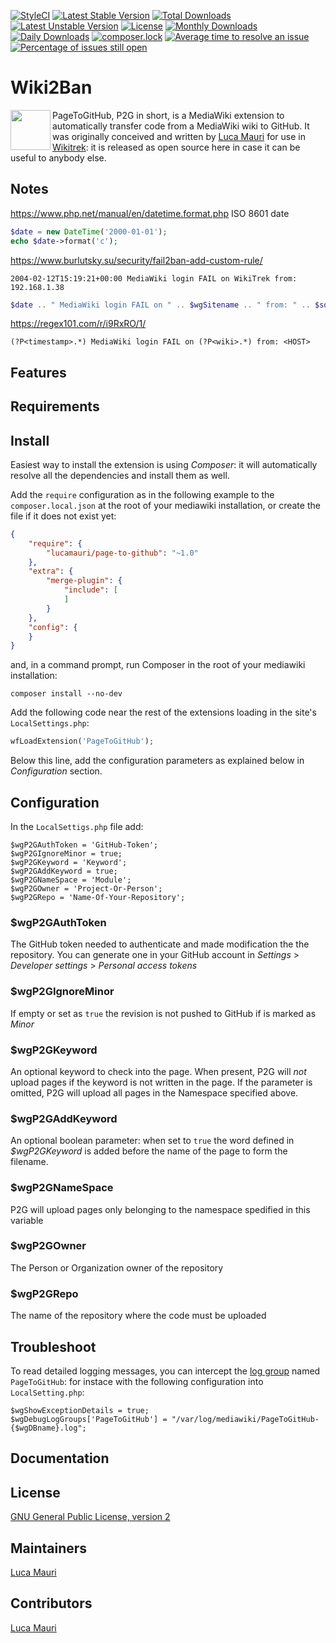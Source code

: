 [![StyleCI](https://github.styleci.io/repos/238323866/shield?branch=master)](https://github.styleci.io/repos/238323866)
[![Latest Stable Version](https://poser.pugx.org/lucamauri/page-to-github/v/stable)](https://packagist.org/packages/lucamauri/page-to-github)
[![Total Downloads](https://poser.pugx.org/lucamauri/page-to-github/downloads)](https://packagist.org/packages/lucamauri/page-to-github)
[![Latest Unstable Version](https://poser.pugx.org/lucamauri/page-to-github/v/unstable)](https://packagist.org/packages/lucamauri/page-to-github)
[![License](https://poser.pugx.org/lucamauri/page-to-github/license)](https://packagist.org/packages/lucamauri/page-to-github)
[![Monthly Downloads](https://poser.pugx.org/lucamauri/page-to-github/d/monthly)](https://packagist.org/packages/lucamauri/page-to-github)
[![Daily Downloads](https://poser.pugx.org/lucamauri/page-to-github/d/daily)](https://packagist.org/packages/lucamauri/page-to-github)
[![composer.lock](https://poser.pugx.org/lucamauri/page-to-github/composerlock)](https://packagist.org/packages/lucamauri/page-to-github)
[![Average time to resolve an issue](http://isitmaintained.com/badge/resolution/lucamauri/PageToGitHub.svg)](http://isitmaintained.com/project/lucamauri/PageToGitHub "Average time to resolve an issue")
[![Percentage of issues still open](http://isitmaintained.com/badge/open/lucamauri/PageToGitHub.svg)](http://isitmaintained.com/project/lucamauri/PageToGitHub "Percentage of issues still open")

# Wiki2Ban

<img align="left" width="64px" src="https://www.lucamauri.com/content/images/logo/Wiki2Ban.png">PageToGitHub, P2G in short, is a MediaWiki extension to automatically transfer code from a MediaWiki wiki to GitHub.
It was originally conceived and written by [Luca Mauri](https://github.com/lucamauri) for use in [Wikitrek](https://github.com/WikiTrek): it is released as open source here in case it can be useful to anybody else.

## Notes

https://www.php.net/manual/en/datetime.format.php
ISO 8601 date

```PHP
$date = new DateTime('2000-01-01');
echo $date->format('c');
```

https://www.burlutsky.su/security/fail2ban-add-custom-rule/

```log
2004-02-12T15:19:21+00:00 MediaWiki login FAIL on WikiTrek from: 192.168.1.38
```

```PHP
$date .. " MediaWiki login FAIL on " .. $wgSitename .. " from: " .. $sourceIP
```

https://regex101.com/r/i9RxRO/1/

```regex
(?P<timestamp>.*) MediaWiki login FAIL on (?P<wiki>.*) from: <HOST>
```

## Features

## Requirements

## Install

Easiest way to install the extension is using _Composer_: it will automatically resolve all the dependencies and install them as well.

Add the `require` configuration as in the following example to the `composer.local.json` at the root of your mediawiki installation, or create the file if it does not exist yet:

```JSON
{
    "require": {
        "lucamauri/page-to-github": "~1.0"
    },
    "extra": {
        "merge-plugin": {
            "include": [
            ]
        }
    },
    "config": {
    }
}
```

and, in a command prompt, run Composer in the root of your mediawiki installation:

```
composer install --no-dev
```

Add the following code near the rest of the extensions loading in the site's `LocalSettings.php`:

```PHP
wfLoadExtension('PageToGitHub');
```

Below this line, add the configuration parameters as explained below in _Configuration_ section.

## Configuration

In the `LocalSettigs.php` file add:

```
$wgP2GAuthToken = 'GitHub-Token';
$wgP2GIgnoreMinor = true;
$wgP2GKeyword = 'Keyword';
$wgP2GAddKeyword = true;
$wgP2GNameSpace = 'Module';
$wgP2GOwner = 'Project-Or-Person';
$wgP2GRepo = 'Name-Of-Your-Repository';
```

### \$wgP2GAuthToken

The GitHub token needed to authenticate and made modification the the repository. You can generate one in your GitHub account in _Settings_ > _Developer settings_ > _Personal access tokens_

### \$wgP2GIgnoreMinor

If empty or set as `true` the revision is not pushed to GitHub if is marked as _Minor_

### \$wgP2GKeyword

An optional keyword to check into the page. When present, P2G will _not_ upload pages if the keyword is not written in the page. If the parameter is omitted, P2G will upload all pages in the Namespace specified above.

### \$wgP2GAddKeyword

An optional boolean parameter: when set to `true` the word defined in _\$wgP2GKeyword_ is added before the name of the page to form the filename.

### \$wgP2GNameSpace

P2G will upload pages only belonging to the namespace spedified in this variable

### \$wgP2GOwner

The Person or Organization owner of the repository

### \$wgP2GRepo

The name of the repository where the code must be uploaded

## Troubleshoot

To read detailed logging messages, you can intercept the [log group](https://www.mediawiki.org/wiki/Manual:$wgDebugLogGroups) named `PageToGitHub`: for instace with the following configuration into `LocalSetting.php`:

```
$wgShowExceptionDetails = true;
$wgDebugLogGroups['PageToGitHub'] = "/var/log/mediawiki/PageToGitHub-{$wgDBname}.log";
```

## Documentation

## License

[GNU General Public License, version 2](https://www.gnu.org/licenses/old-licenses/gpl-2.0.en.html)

## Maintainers

[Luca Mauri](https://github.com/lucamauri)

## Contributors

[Luca Mauri](https://github.com/lucamauri)
